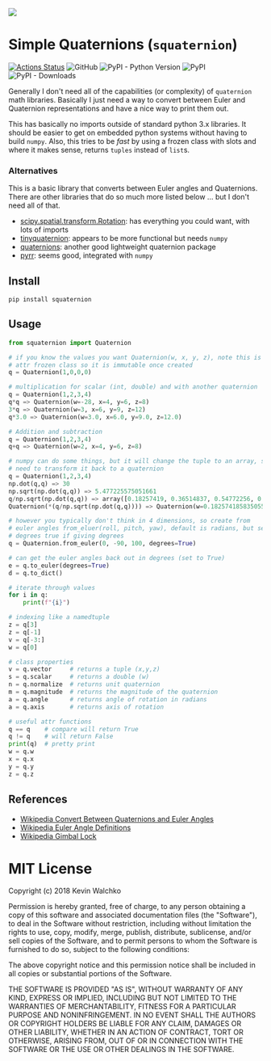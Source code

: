 ![](https://upload.wikimedia.org/wikipedia/commons/thumb/d/d5/Inscription_on_Broom_Bridge_%28Dublin%29_regarding_the_discovery_of_Quaternions_multiplication_by_Sir_William_Rowan_Hamilton.jpg/800px-Inscription_on_Broom_Bridge_%28Dublin%29_regarding_the_discovery_of_Quaternions_multiplication_by_Sir_William_Rowan_Hamilton.jpg)

# Simple Quaternions (`squaternion`)

[![Actions Status](https://github.com/MomsFriendlyRobotCompany/squaternion/workflows/CheckPackage/badge.svg)](https://github.com/MomsFriendlyRobotCompany/squaternion/actions)
![GitHub](https://img.shields.io/github/license/MomsFriendlyRobotCompany/squaternion)
![PyPI - Python Version](https://img.shields.io/pypi/pyversions/squaternion)
![PyPI](https://img.shields.io/pypi/v/squaternion)
![PyPI - Downloads](https://img.shields.io/pypi/dm/squaternion?color=aqua)

Generally I don't need all of the capabilities (or complexity) of `quaternion`
math libraries. Basically I just need a way to convert between Euler and
Quaternion representations and have a nice way to print them out.

This has basically no imports outside of standard python 3.x libraries.
It should be easier to get on embedded python systems without having to build
`numpy`. Also, this tries to be *fast* by using a frozen class with slots and
where it makes sense, returns `tuples` instead of `list`s.

### Alternatives

This is a basic library that converts between Euler angles and Quaternions.
There are other libraries that do so much more listed below ... but I don't
need all of that.

- [scipy.spatial.transform.Rotation](https://docs.scipy.org/doc/scipy/reference/generated/scipy.spatial.transform.Rotation.html#scipy.spatial.transform.Rotation): has everything you could want, with lots of imports
- [tinyquaternion](https://github.com/rezaahmadzadeh/tinyquaternion): appears to be more functional but needs `numpy`
- [quaternions](https://github.com/mjsobrep/quaternions): another good lightweight quaternion package
- [pyrr](https://github.com/adamlwgriffiths/Pyrr): seems good, integrated with `numpy`

## Install

```
pip install squaternion
```

## Usage

```python
from squaternion import Quaternion

# if you know the values you want Quaternion(w, x, y, z), note this is a
# attr frozen class so it is immutable once created
q = Quaternion(1,0,0,0)

# multiplication for scalar (int, double) and with another quaternion
q = Quaternion(1,2,3,4)
q*q => Quaternion(w=-28, x=4, y=6, z=8)
3*q => Quaternion(w=3, x=6, y=9, z=12)
q*3.0 => Quaternion(w=3.0, x=6.0, y=9.0, z=12.0)

# Addition and subtraction
q = Quaternion(1,2,3,4)
q+q => Quaternion(w=2, x=4, y=6, z=8)

# numpy can do some things, but it will change the tuple to an array, so you might
# need to transform it back to a quaternion
q = Quaternion(1,2,3,4)
np.dot(q,q) => 30
np.sqrt(np.dot(q,q)) => 5.477225575051661
q/np.sqrt(np.dot(q,q)) => array([0.18257419, 0.36514837, 0.54772256, 0.73029674])
Quaternion(*(q/np.sqrt(np.dot(q,q)))) => Quaternion(w=0.18257418583505536, x=0.3651483716701107, y=0.5477225575051661, z=0.7302967433402214)

# however you typically don't think in 4 dimensions, so create from
# euler angles from_eluer(roll, pitch, yaw), default is radians, but set
# degrees true if giving degrees
q = Quaternion.from_euler(0, -90, 100, degrees=True)

# can get the euler angles back out in degrees (set to True)
e = q.to_euler(degrees=True)
d = q.to_dict()

# iterate through values
for i in q:
    print(f"{i}")

# indexing like a namedtuple
z = q[3]
z = q[-1]
v = q[-3:]
w = q[0]

# class properties
v = q.vector     # returns a tuple (x,y,z)
s = q.scalar     # returns a double (w)
n = q.normalize  # returns unit quaternion
m = q.magnitude  # returns the magnitude of the quaternion
a = q.angle      # returns angle of rotation in radians
a = q.axis       # returns axis of rotation

# useful attr functions
q == q    # compare will return True
q != q    # will return False
print(q)  # pretty print
w = q.w
x = q.x
y = q.y
z = q.z
```

## References

- [Wikipedia Convert Between Quaternions and Euler Angles](https://en.wikipedia.org/wiki/Conversion_between_quaternions_and_Euler_angles)
- [Wikipedia Euler Angle Definitions](https://en.wikipedia.org/wiki/Euler_angles#Conventions_2)
- [Wikipedia Gimbal Lock](https://en.wikipedia.org/wiki/Gimbal_lock)

# MIT License

Copyright (c) 2018 Kevin Walchko

Permission is hereby granted, free of charge, to any person obtaining a copy
of this software and associated documentation files (the "Software"), to deal
in the Software without restriction, including without limitation the rights
to use, copy, modify, merge, publish, distribute, sublicense, and/or sell
copies of the Software, and to permit persons to whom the Software is
furnished to do so, subject to the following conditions:

The above copyright notice and this permission notice shall be included in all
copies or substantial portions of the Software.

THE SOFTWARE IS PROVIDED "AS IS", WITHOUT WARRANTY OF ANY KIND, EXPRESS OR
IMPLIED, INCLUDING BUT NOT LIMITED TO THE WARRANTIES OF MERCHANTABILITY,
FITNESS FOR A PARTICULAR PURPOSE AND NONINFRINGEMENT. IN NO EVENT SHALL THE
AUTHORS OR COPYRIGHT HOLDERS BE LIABLE FOR ANY CLAIM, DAMAGES OR OTHER
LIABILITY, WHETHER IN AN ACTION OF CONTRACT, TORT OR OTHERWISE, ARISING FROM,
OUT OF OR IN CONNECTION WITH THE SOFTWARE OR THE USE OR OTHER DEALINGS IN THE
SOFTWARE.
